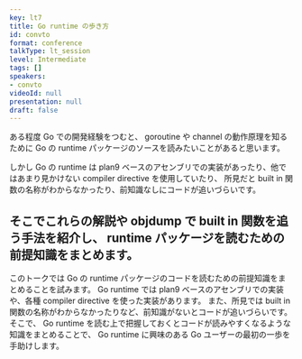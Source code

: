 ```yaml
---
key: lt7
title: Go runtime の歩き方
id: convto
format: conference
talkType: lt_session
level: Intermediate
tags: []
speakers:
- convto
videoId: null
presentation: null
draft: false
---
```

ある程度 Go での開発経験をつむと、 goroutine や channel の動作原理を知るために Go の runtime パッケージのソースを読みたいことがあると思います。

しかし Go の runtime は plan9 ベースのアセンブリでの実装があったり、他ではあまり見かけない compiler directive を使用していたり、 所見だと built in 関数の名称がわからなかったり、前知識なしにコードが追いづらいです。

そこでこれらの解説や objdump で built in 関数を追う手法を紹介し、 runtime パッケージを読むための前提知識をまとめます。
---
このトークでは Go の runtime パッケージのコードを読むための前提知識をまとめることを試みます。
Go runtime では plan9 ベースのアセンブリでの実装や、各種 compiler directive を使った実装があります。
また、所見では built in 関数の名称がわからなかったりなど、前知識がないとコードが追いづらいです。
そこで、 Go runtime を読む上で把握しておくとコードが読みやすくなるような知識をまとめることで、 Go runtime に興味のある Go ユーザーの最初の一歩を手助けします。